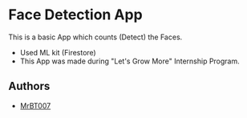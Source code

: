 
# Face Detection App

This is a basic App which counts (Detect) the Faces.

* Used ML kit (Firestore)
* This App was made during "Let's Grow More" Internship Program.


## Authors

- [MrBT007](https://github.com/MrBT007)

